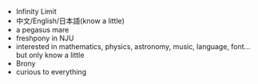 - Infinity Limit
- 中文/English/日本語(know a little)
- a pegasus mare
- freshpony in NJU
- interested in mathematics, physics, astronomy, music, language, font... but only know a little
- Brony
- curious to everything

<!---
InfinityLimit/InfinityLimit is a ✨ special ✨ repository because its `README.md` (this file) appears on your GitHub profile.
You can click the Preview link to take a look at your changes.
--->
